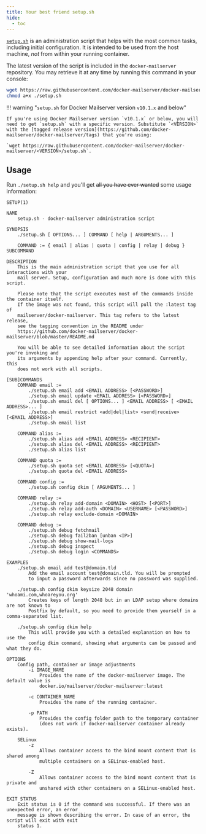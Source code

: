 ```yaml
---
title: Your best friend setup.sh
hide:
  - toc
---
```


[`setup.sh`][github-file-setupsh] is an administration script that helps with the most common tasks, including initial configuration. It is intended to be used from the host machine, _not_ from within your running container.

The latest version of the script is included in the `docker-mailserver` repository. You may retrieve it at any time by running this command in your console:

```sh
wget https://raw.githubusercontent.com/docker-mailserver/docker-mailserver/master/setup.sh
chmod a+x ./setup.sh
```

!!! warning "`setup.sh` for Docker Mailserver version `v10.1.x` and below"

    If you're using Docker Mailserver version `v10.1.x` or below, you will need to get `setup.sh` with a specific version. Substitute `<VERSION>` with the [tagged release version](https://github.com/docker-mailserver/docker-mailserver/tags) that you're using:
    
    `wget https://raw.githubusercontent.com/docker-mailserver/docker-mailserver/<VERSION>/setup.sh`.

## Usage

Run `./setup.sh help` and you'll get ~~all you have ever wanted~~ some usage information:

```TXT
SETUP(1)

NAME
    setup.sh - docker-mailserver administration script

SYNOPSIS
    ./setup.sh [ OPTIONS... ] COMMAND [ help | ARGUMENTS... ]

    COMMAND := { email | alias | quota | config | relay | debug } SUBCOMMAND

DESCRIPTION
    This is the main administration script that you use for all interactions with your
    mail server. Setup, configuration and much more is done with this script.

    Please note that the script executes most of the commands inside the container itself.
    If the image was not found, this script will pull the :latest tag of
    mailserver/docker-mailserver. This tag refers to the latest release,
    see the tagging convention in the README under
    https://github.com/docker-mailserver/docker-mailserver/blob/master/README.md

    You will be able to see detailed information about the script you're invoking and
    its arguments by appending help after your command. Currently, this
    does not work with all scripts.

[SUB]COMMANDS
    COMMAND email :=
        ./setup.sh email add <EMAIL ADDRESS> [<PASSWORD>]
        ./setup.sh email update <EMAIL ADDRESS> [<PASSWORD>]
        ./setup.sh email del [ OPTIONS... ] <EMAIL ADDRESS> [ <EMAIL ADDRESS>... ]
        ./setup.sh email restrict <add|del|list> <send|receive> [<EMAIL ADDRESS>]
        ./setup.sh email list

    COMMAND alias :=
        ./setup.sh alias add <EMAIL ADDRESS> <RECIPIENT>
        ./setup.sh alias del <EMAIL ADDRESS> <RECIPIENT>
        ./setup.sh alias list

    COMMAND quota :=
        ./setup.sh quota set <EMAIL ADDRESS> [<QUOTA>]
        ./setup.sh quota del <EMAIL ADDRESS>

    COMMAND config :=
        ./setup.sh config dkim [ ARGUMENTS... ]

    COMMAND relay :=
        ./setup.sh relay add-domain <DOMAIN> <HOST> [<PORT>]
        ./setup.sh relay add-auth <DOMAIN> <USERNAME> [<PASSWORD>]
        ./setup.sh relay exclude-domain <DOMAIN>

    COMMAND debug :=
        ./setup.sh debug fetchmail
        ./setup.sh debug fail2ban [unban <IP>]
        ./setup.sh debug show-mail-logs
        ./setup.sh debug inspect
        ./setup.sh debug login <COMMANDS>

EXAMPLES
    ./setup.sh email add test@domain.tld
        Add the email account test@domain.tld. You will be prompted
        to input a password afterwards since no password was supplied.

    ./setup.sh config dkim keysize 2048 domain 'whoami.com,whoareyou.org'
        Creates keys of length 2048 but in an LDAP setup where domains are not known to
        Postfix by default, so you need to provide them yourself in a comma-separated list.

    ./setup.sh config dkim help
        This will provide you with a detailed explanation on how to use the 
        config dkim command, showing what arguments can be passed and what they do.

OPTIONS
    Config path, container or image adjustments
        -i IMAGE_NAME
            Provides the name of the docker-mailserver image. The default value is
            docker.io/mailserver/docker-mailserver:latest

        -c CONTAINER_NAME
            Provides the name of the running container.

        -p PATH
            Provides the config folder path to the temporary container 
            (does not work if docker-mailserver container already exists).

    SELinux
        -z
            Allows container access to the bind mount content that is shared among
            multiple containers on a SELinux-enabled host.

        -Z
            Allows container access to the bind mount content that is private and
            unshared with other containers on a SELinux-enabled host.

EXIT STATUS
    Exit status is 0 if the command was successful. If there was an unexpected error, an error
    message is shown describing the error. In case of an error, the script will exit with exit
    status 1.

```

[github-file-setupsh]: https://github.com/docker-mailserver/docker-mailserver/blob/master/setup.sh
